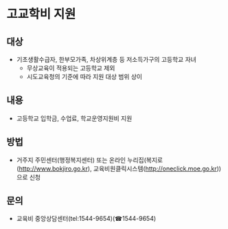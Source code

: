 # 고교학비 지원

## 대상
- 기초생활수급자, 한부모가족, 차상위계층 등 저소득가구의 고등학교 자녀
  - 무상교육이 적용되는 고등학교 제외
  - 시도교육청의 기준에 따라 지원 대상 범위 상이

## 내용
- 고등학교 입학금, 수업료, 학교운영지원비 지원

## 방법
- 거주지 주민센터(행정복지센터) 또는 온라인 누리집(복지로(http://www.bokjiro.go.kr), 교육비원클릭시스템(http://oneclick.moe.go.kr))으로 신청

## 문의
- 교육비 중앙상담센터(tel:1544-9654)(☎1544-9654)
